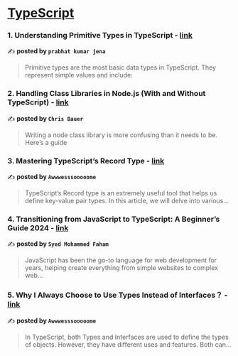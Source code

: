 
<h1><a href=https://medium.com/tag/typescript-tips/recommended target="_blank" rel="noopener noreferrer">TypeScript</a></h1>
<h3>1. Understanding Primitive Types in TypeScript - <a href="https://medium.com/@prabhatkumarjena16?source=tag_recommended_feed---------0-84----------typescript_tips----------e1ba77f6_d16a_480d_b3f1_6875cc8c9894-------" target="_blank" rel="noopener noreferrer">link</a></h3>

✍️ **posted by `prabhat kumar jena`**

<blockquote>Primitive types are the most basic data types in TypeScript. They represent simple values and include:</blockquote>

<h3>2. Handling Class Libraries in Node.js (With and Without TypeScript) - <a href="https://medium.com/@chrisbauer.career?source=tag_recommended_feed---------1-107----------typescript_tips----------e1ba77f6_d16a_480d_b3f1_6875cc8c9894-------" target="_blank" rel="noopener noreferrer">link</a></h3>

✍️ **posted by `Chris Bauer`**

<blockquote>Writing a node class library is more confusing than it needs to be. Here’s a guide</blockquote>

<h3>3. Mastering TypeScript’s Record Type - <a href="https://medium.com/@awwwesssooooome?source=tag_recommended_feed---------2-85----------typescript_tips----------e1ba77f6_d16a_480d_b3f1_6875cc8c9894-------" target="_blank" rel="noopener noreferrer">link</a></h3>

✍️ **posted by `Awwwesssooooome`**

<blockquote>TypeScript’s Record type is an extremely useful tool that helps us define key-value pair types. In this article, we will delve into various…</blockquote>

<h3>4. Transitioning from JavaScript to TypeScript: A Beginner’s Guide 2024 - <a href="https://medium.com/@iamfaham?source=tag_recommended_feed---------3-84----------typescript_tips----------e1ba77f6_d16a_480d_b3f1_6875cc8c9894-------" target="_blank" rel="noopener noreferrer">link</a></h3>

✍️ **posted by `Syed Mohammed Faham`**

<blockquote>JavaScript has been the go-to language for web development for years, helping create everything from simple websites to complex web…</blockquote>

<h3>5. Why I Always Choose to Use Types Instead of Interfaces？ - <a href="https://medium.com/@awwwesssooooome?source=tag_recommended_feed---------4-85----------typescript_tips----------e1ba77f6_d16a_480d_b3f1_6875cc8c9894-------" target="_blank" rel="noopener noreferrer">link</a></h3>

✍️ **posted by `Awwwesssooooome`**

<blockquote>In TypeScript, both Types and Interfaces are used to define the types of objects. However, they have different uses and features. Both can…</blockquote>

